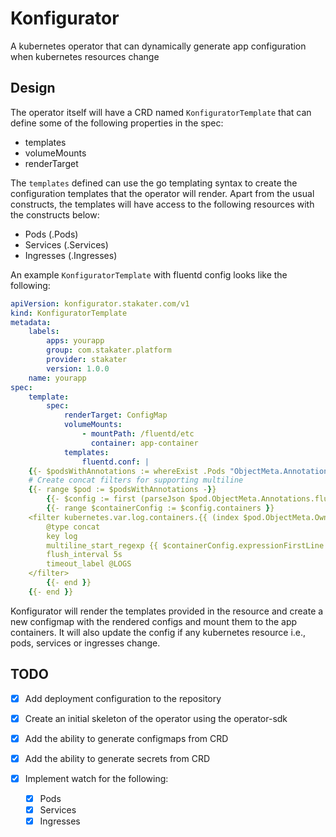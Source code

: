 # Konfigurator

A kubernetes operator that can dynamically generate app configuration when kubernetes resources change

## Design

The operator itself will have a CRD named `KonfiguratorTemplate` that can define some of the following properties in the spec:

- templates
- volumeMounts
- renderTarget

The `templates` defined can use the go templating syntax to create the configuration templates that the operator will render. Apart from the usual constructs, the templates will have access to the following resources with the constructs below:

- Pods (.Pods)
- Services (.Services)
- Ingresses (.Ingresses)

An example `KonfiguratorTemplate` with fluentd config looks like the following:

```yaml
apiVersion: konfigurator.stakater.com/v1
kind: KonfiguratorTemplate
metadata:
    labels:
        apps: yourapp
        group: com.stakater.platform
        provider: stakater
        version: 1.0.0
    name: yourapp
spec:
    template:
        spec:
            renderTarget: ConfigMap
            volumeMounts:
                - mountPath: /fluentd/etc
                  container: app-container
            templates:
                fluentd.conf: |
    {{- $podsWithAnnotations := whereExist .Pods "ObjectMeta.Annotations.fluentdConfiguration" -}}
    # Create concat filters for supporting multiline
    {{- range $pod := $podsWithAnnotations -}}
        {{- $config := first (parseJson $pod.ObjectMeta.Annotations.fluentdConfiguration) }}
        {{- range $containerConfig := $config.containers }}
    <filter kubernetes.var.log.containers.{{ (index $pod.ObjectMeta.OwnerReferences 0).Name }}**_{{ $pod.ObjectMeta.Namespace }}_{{ $containerConfig.containerName }}**.log>
        @type concat
        key log
        multiline_start_regexp {{ $containerConfig.expressionFirstLine }}
        flush_interval 5s
        timeout_label @LOGS
    </filter>
        {{- end }}
    {{- end }}
```

Konfigurator will render the templates provided in the resource and create a new configmap with the rendered configs and mount them to the app containers. It will also update the config if any kubernetes resource i.e., pods, services or ingresses change.

## TODO

- [x] Add deployment configuration to the repository
- [x] Create an initial skeleton of the operator using the operator-sdk
- [x] Add the ability to generate configmaps from CRD
- [x] Add the ability to generate secrets from CRD
- [x] Implement watch for the following:

  - [x] Pods
  - [x] Services
  - [x] Ingresses

